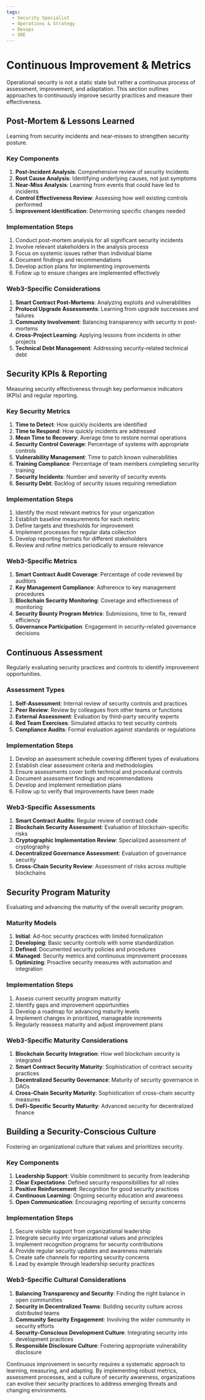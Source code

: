 ```yaml
---
tags:
  - Security Specialist
  - Operations & Strategy
  - Devops
  - SRE
---
```


# Continuous Improvement & Metrics

Operational security is not a static state but rather a continuous process of assessment, improvement, and adaptation. This section outlines approaches to continuously improve security practices and measure their effectiveness.

## Post-Mortem & Lessons Learned

Learning from security incidents and near-misses to strengthen security posture.

### Key Components

1. **Post-Incident Analysis**: Comprehensive review of security incidents
2. **Root Cause Analysis**: Identifying underlying causes, not just symptoms
3. **Near-Miss Analysis**: Learning from events that could have led to incidents
4. **Control Effectiveness Review**: Assessing how well existing controls performed
5. **Improvement Identification**: Determining specific changes needed

### Implementation Steps

1. Conduct post-mortem analysis for all significant security incidents
2. Involve relevant stakeholders in the analysis process
3. Focus on systemic issues rather than individual blame
4. Document findings and recommendations
5. Develop action plans for implementing improvements
6. Follow up to ensure changes are implemented effectively

### Web3-Specific Considerations

1. **Smart Contract Post-Mortems**: Analyzing exploits and vulnerabilities
2. **Protocol Upgrade Assessments**: Learning from upgrade successes and failures
3. **Community Involvement**: Balancing transparency with security in post-mortems
4. **Cross-Project Learning**: Applying lessons from incidents in other projects
5. **Technical Debt Management**: Addressing security-related technical debt

## Security KPIs & Reporting

Measuring security effectiveness through key performance indicators (KPIs) and regular reporting.

### Key Security Metrics

1. **Time to Detect**: How quickly incidents are identified
2. **Time to Respond**: How quickly incidents are addressed
3. **Mean Time to Recovery**: Average time to restore normal operations
4. **Security Control Coverage**: Percentage of systems with appropriate controls
5. **Vulnerability Management**: Time to patch known vulnerabilities
6. **Training Compliance**: Percentage of team members completing security training
7. **Security Incidents**: Number and severity of security events
8. **Security Debt**: Backlog of security issues requiring remediation

### Implementation Steps

1. Identify the most relevant metrics for your organization
2. Establish baseline measurements for each metric
3. Define targets and thresholds for improvement
4. Implement processes for regular data collection
5. Develop reporting formats for different stakeholders
6. Review and refine metrics periodically to ensure relevance

### Web3-Specific Metrics

1. **Smart Contract Audit Coverage**: Percentage of code reviewed by auditors
2. **Key Management Compliance**: Adherence to key management procedures
3. **Blockchain Security Monitoring**: Coverage and effectiveness of monitoring
4. **Security Bounty Program Metrics**: Submissions, time to fix, reward efficiency
5. **Governance Participation**: Engagement in security-related governance decisions

## Continuous Assessment

Regularly evaluating security practices and controls to identify improvement opportunities.

### Assessment Types

1. **Self-Assessment**: Internal review of security controls and practices
2. **Peer Review**: Review by colleagues from other teams or functions
3. **External Assessment**: Evaluation by third-party security experts
4. **Red Team Exercises**: Simulated attacks to test security controls
5. **Compliance Audits**: Formal evaluation against standards or regulations

### Implementation Steps

1. Develop an assessment schedule covering different types of evaluations
2. Establish clear assessment criteria and methodologies
3. Ensure assessments cover both technical and procedural controls
4. Document assessment findings and recommendations
5. Develop and implement remediation plans
6. Follow up to verify that improvements have been made

### Web3-Specific Assessments

1. **Smart Contract Audits**: Regular review of contract code
2. **Blockchain Security Assessment**: Evaluation of blockchain-specific risks
3. **Cryptographic Implementation Review**: Specialized assessment of cryptography
4. **Decentralized Governance Assessment**: Evaluation of governance security
5. **Cross-Chain Security Review**: Assessment of risks across multiple blockchains

## Security Program Maturity

Evaluating and advancing the maturity of the overall security program.

### Maturity Models

1. **Initial**: Ad-hoc security practices with limited formalization
2. **Developing**: Basic security controls with some standardization
3. **Defined**: Documented security policies and procedures
4. **Managed**: Security metrics and continuous improvement processes
5. **Optimizing**: Proactive security measures with automation and integration

### Implementation Steps

1. Assess current security program maturity
2. Identify gaps and improvement opportunities
3. Develop a roadmap for advancing maturity levels
4. Implement changes in prioritized, manageable increments
5. Regularly reassess maturity and adjust improvement plans

### Web3-Specific Maturity Considerations

1. **Blockchain Security Integration**: How well blockchain security is integrated
2. **Smart Contract Security Maturity**: Sophistication of contract security practices
3. **Decentralized Security Governance**: Maturity of security governance in DAOs
4. **Cross-Chain Security Maturity**: Sophistication of cross-chain security measures
5. **DeFi-Specific Security Maturity**: Advanced security for decentralized finance

## Building a Security-Conscious Culture

Fostering an organizational culture that values and prioritizes security.

### Key Components

1. **Leadership Support**: Visible commitment to security from leadership
2. **Clear Expectations**: Defined security responsibilities for all roles
3. **Positive Reinforcement**: Recognition for good security practices
4. **Continuous Learning**: Ongoing security education and awareness
5. **Open Communication**: Encouraging reporting of security concerns

### Implementation Steps

1. Secure visible support from organizational leadership
2. Integrate security into organizational values and principles
3. Implement recognition programs for security contributions
4. Provide regular security updates and awareness materials
5. Create safe channels for reporting security concerns
6. Lead by example through leadership security practices

### Web3-Specific Cultural Considerations

1. **Balancing Transparency and Security**: Finding the right balance in open communities
2. **Security in Decentralized Teams**: Building security culture across distributed teams
3. **Community Security Engagement**: Involving the wider community in security efforts
4. **Security-Conscious Development Culture**: Integrating security into development practices
5. **Responsible Disclosure Culture**: Fostering appropriate vulnerability disclosure

Continuous improvement in security requires a systematic approach to learning, measuring, and adapting. By implementing robust metrics, assessment processes, and a culture of security awareness, organizations can evolve their security practices to address emerging threats and changing environments.
